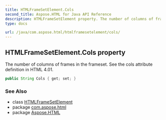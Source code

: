 ```yaml
---
title: HTMLFrameSetElement.Cols
second_title: Aspose.HTML for Java API Reference
description: HTMLFrameSetElement property. The number of columns of frames in the frameset. See the cols attribute definition in HTML 4.01
type: docs

url: /java/com.aspose.html/htmlframesetelement/cols/
---
```

## HTMLFrameSetElement.Cols property

The number of columns of frames in the frameset. See the cols attribute definition in HTML 4.01.

```java
public String Cols { get; set; }
```

### See Also

* class [HTMLFrameSetElement](../)
* package [com.aspose.html](../../../com.aspose.html/)
* package [Aspose.HTML](../../../)
